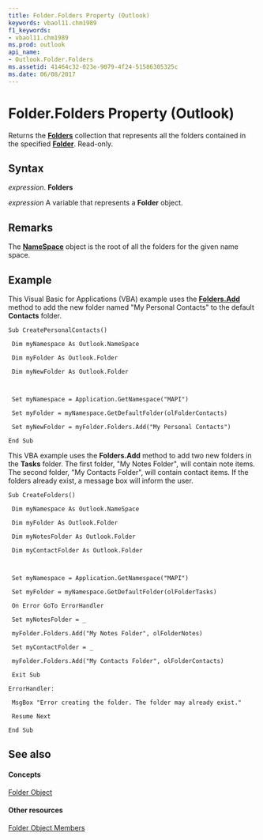 ```yaml
---
title: Folder.Folders Property (Outlook)
keywords: vbaol11.chm1989
f1_keywords:
- vbaol11.chm1989
ms.prod: outlook
api_name:
- Outlook.Folder.Folders
ms.assetid: 41464c32-023e-9079-4f24-51586305325c
ms.date: 06/08/2017
---
```



# Folder.Folders Property (Outlook)

Returns the  **[Folders](http://msdn.microsoft.com/library/0c814c3c-74fc-414c-982d-a0097fcb35c2%28Office.15%29.aspx)** collection that represents all the folders contained in the specified **[Folder](folder-object-outlook.md)**. Read-only.


## Syntax

 _expression_. **Folders**

 _expression_ A variable that represents a **Folder** object.


## Remarks

The  **[NameSpace](namespace-object-outlook.md)** object is the root of all the folders for the given name space.


## Example

This Visual Basic for Applications (VBA) example uses the  **[Folders.Add](http://msdn.microsoft.com/library/20ced7ad-779c-a9b0-267e-6d729c0eb822%28Office.15%29.aspx)** method to add the new folder named "My Personal Contacts" to the default **Contacts** folder.


```
Sub CreatePersonalContacts() 
 
 Dim myNamespace As Outlook.NameSpace 
 
 Dim myFolder As Outlook.Folder 
 
 Dim myNewFolder As Outlook.Folder 
 
 
 
 Set myNamespace = Application.GetNamespace("MAPI") 
 
 Set myFolder = myNamespace.GetDefaultFolder(olFolderContacts) 
 
 Set myNewFolder = myFolder.Folders.Add("My Personal Contacts") 
 
End Sub
```

This VBA example uses the  **Folders.Add** method to add two new folders in the **Tasks** folder. The first folder, "My Notes Folder", will contain note items. The second folder, "My Contacts Folder", will contain contact items. If the folders already exist, a message box will inform the user.




```
Sub CreateFolders() 
 
 Dim myNamespace As Outlook.NameSpace 
 
 Dim myFolder As Outlook.Folder 
 
 Dim myNotesFolder As Outlook.Folder 
 
 Dim myContactFolder As Outlook.Folder 
 
 
 
 Set myNamespace = Application.GetNamespace("MAPI") 
 
 Set myFolder = myNamespace.GetDefaultFolder(olFolderTasks) 
 
 On Error GoTo ErrorHandler 
 
 Set myNotesFolder = _ 
 
 myFolder.Folders.Add("My Notes Folder", olFolderNotes) 
 
 Set myContactFolder = _ 
 
 myFolder.Folders.Add("My Contacts Folder", olFolderContacts) 
 
 Exit Sub 
 
ErrorHandler: 
 
 MsgBox "Error creating the folder. The folder may already exist." 
 
 Resume Next 
 
End Sub
```


## See also


#### Concepts


[Folder Object](folder-object-outlook.md)
#### Other resources


[Folder Object Members](http://msdn.microsoft.com/library/788acd42-377a-1803-7713-50e45086e2d1%28Office.15%29.aspx)
